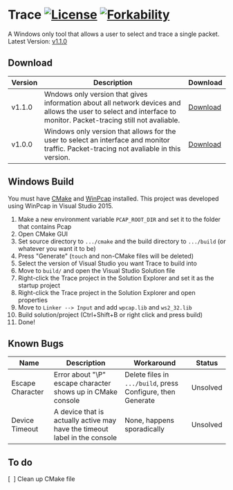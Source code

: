 # Trace [![License](http://img.shields.io/:license-mit-blue.svg)](http://doge.mit-license.org) [![Forkability](https://img.shields.io/badge/forkability-limited-yellow.svg)](https://basicallydan.github.io/forkability/?u=Noviv&r=Trace)
A Windows only tool that allows a user to select and trace a single packet. Latest Version: [v1.1.0](https://github.com/Noviv/Trace/releases/download/v1.1.0/Trace.exe)

## Download
Version | Description | Download
--- | --- | ---
v1.1.0 | Wndows only version that gives information about all network devices and allows the user to select and interface to monitor. Packet-tracing still not avaliable. | [Download](https://github.com/Noviv/Trace/releases/download/v1.1.0/Trace.exe)
v1.0.0 | Windows only version that allows for the user to select an interface and monitor traffic. Packet-tracing not avaliable in this version. | [Download](https://github.com/Noviv/Trace/releases/download/v1.0.0/Trace.exe)

## Windows Build
You must have [CMake](https://cmake.org/) and [WinPcap](https://www.winpcap.org/) installed. This project was developed using WinPcap in Visual Studio 2015.
<ol>
  <li>Make a new environment variable <code>PCAP_ROOT_DIR</code> and set it to the folder that contains Pcap</li>
  <li>Open CMake GUI</li>
  <li>Set source directory to <code>.../cmake</code> and the build directory to <code>.../build</code> (or whatever you want it to be)</li>
  <li>Press "Generate" (<code>touch</code> and non-CMake files will be deleted)</li>
  <li>Select the version of Visual Studio you want Trace to build into </li>
  <li>Move to <code>build/</code> and open the Visual Studio Solution file</li>
  <li>Right-click the Trace project in the Solution Explorer and set it as the startup project</li>
  <li>Right-click the Trace project in the Solution Explorer and open properties</li>
  <li>Move to <code>Linker --> Input</code> and add <code>wpcap.lib</code> and <code>ws2_32.lib</code></li>
  <li>Build solution/project (Ctrl+Shift+B or right click and press build)</li>
  <li>Done!</li>
</ol>

## Known Bugs
Name | Description | Workaround | Status
--- | --- | --- | ---
Escape Character | Error about "\P" escape character shows up in CMake console | Delete files in <code>.../build</code>, press Configure, then Generate | Unsolved
Device Timeout | A device that is actually active may have the timeout label in the console | None, happens sporadically | Unsolved

## To do
[&nbsp;&nbsp;] Clean up CMake file<br>
